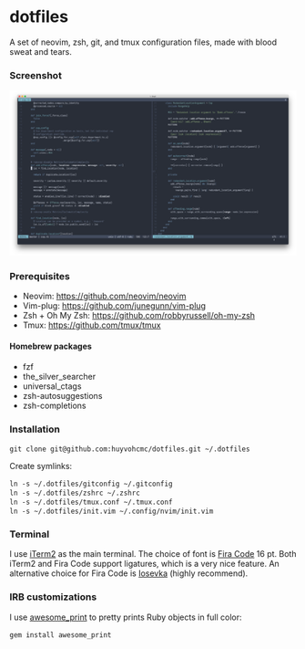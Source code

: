 # dotfiles

A set of neovim, zsh, git, and tmux configuration files, made with blood sweat and tears.

### Screenshot

![terminal](terminal.png)

### Prerequisites

- Neovim: https://github.com/neovim/neovim
- Vim-plug: https://github.com/junegunn/vim-plug
- Zsh + Oh My Zsh: https://github.com/robbyrussell/oh-my-zsh
- Tmux: https://github.com/tmux/tmux

#### Homebrew packages

- fzf
- the_silver_searcher
- universal_ctags
- zsh-autosuggestions
- zsh-completions

### Installation

```
git clone git@github.com:huyvohcmc/dotfiles.git ~/.dotfiles
```

Create symlinks:

```
ln -s ~/.dotfiles/gitconfig ~/.gitconfig
ln -s ~/.dotfiles/zshrc ~/.zshrc
ln -s ~/.dotfiles/tmux.conf ~/.tmux.conf
ln -s ~/.dotfiles/init.vim ~/.config/nvim/init.vim
```

### Terminal

I use [iTerm2](https://www.iterm2.com/) as the main terminal. The choice of font is [Fira Code](https://github.com/tonsky/FiraCode) 16 pt. Both iTerm2 and Fira Code support ligatures, which is a very nice feature. An alternative choice for Fira Code is [Iosevka](https://github.com/be5invis/Iosevka) (highly recommend).

### IRB customizations

I use [awesome_print](https://github.com/awesome-print/awesome_print) to pretty prints Ruby objects in full color:

```
gem install awesome_print
```
